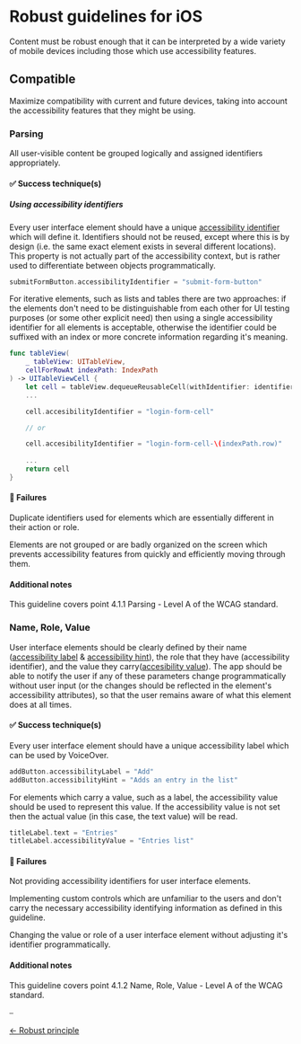# Robust guidelines for iOS

Content must be robust enough that it can be interpreted by a wide variety of mobile devices including those which use accessibility features.

## Compatible

Maximize compatibility with current and future devices, taking into account the accessibility features that they might be using.

### Parsing

All user-visible content be grouped logically and assigned identifiers appropriately.

#### ✅ Success technique(s)

##### Using accessibility identifiers

Every user interface element should have a unique [accessibility identifier](https://developer.apple.com/documentation/uikit/uiaccessibilityidentification/1623132-accessibilityidentifier) which will define it. Identifiers should not be reused, except where this is by design (i.e. the same exact element exists in several different locations). This property is not actually part of the accessibility context, but is rather used to differentiate between objects programmatically.

```swift
submitFormButton.accessibilityIdentifier = "submit-form-button"
```

For iterative elements, such as lists and tables there are two approaches: if the elements don't need to be distinguishable from each other for UI testing purposes (or some other explicit need) then using a single accessibility identifier for all elements is acceptable, otherwise the identifier could be suffixed with an index or more concrete information regarding it's meaning.

```swift
func tableView(
    _ tableView: UITableView,
    cellForRowAt indexPath: IndexPath
) -> UITableViewCell {
    let cell = tableView.dequeueReusableCell(withIdentifier: identifier)
    ...

    cell.accesibilityIdentifier = "login-form-cell"

    // or

    cell.accesibilityIdentifier = "login-form-cell-\(indexPath.row)"
    
    ... 
    return cell
}
```

#### 🚫 Failures

Duplicate identifiers used for elements which are essentially different in their action or role.

Elements are not grouped or are badly organized on the screen which prevents accessibility features from quickly and efficiently moving through them.

#### Additional notes

This guideline covers point 4.1.1 Parsing - Level A of the WCAG standard.

### Name, Role, Value

User interface elements should be clearly defined by their name ([accessibility label](https://developer.apple.com/documentation/objectivec/nsobject/1615181-accessibilitylabel) & [accessibility hint](https://developer.apple.com/documentation/objectivec/nsobject/1615093-accessibilityhint)), the role that they have (accessibility identifier), and the value they carry([accesibility value](https://developer.apple.com/documentation/objectivec/nsobject/1615117-accessibilityvalue)). The app should be able to notify the user if any of these parameters change programmatically without user input (or the changes should be reflected in the element's accessibility attributes), so that the user remains aware of what this element does at all times.

#### ✅ Success technique(s)

Every user interface element should have a unique accessibility label which can be used by VoiceOver.

```swift
addButton.accessibilityLabel = "Add"
addButton.accessibilityHint = "Adds an entry in the list"
```

For elements which carry a value, such as a label, the accessibility value should be used to represent this value. If the accessibility value is not set then the actual value (in this case, the text value) will be read.

```swift
titleLabel.text = "Entries"
titleLabel.accessibilityValue = "Entries list"
```

#### 🚫 Failures

Not providing accessibility identifiers for user interface elements.

Implementing custom controls which are unfamiliar to the users and don't carry the necessary accessibility identifying information as defined in this guideline.

Changing the value or role of a user interface element without adjusting it's identifier programmatically.

#### Additional notes

This guideline covers point 4.1.2 Name, Role, Value - Level A of the WCAG standard.

⎯

[← Robust principle](../../principles/robust_principle.md "Robust principle")
